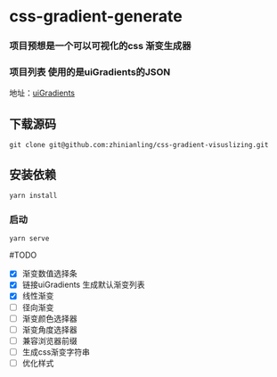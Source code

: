 # css-gradient-generate

### 项目预想是一个可以可视化的css 渐变生成器

### 项目列表 使用的是uiGradients的JSON
地址：[uiGradients](https://github.com/ghosh/uiGradients)

## 下载源码
```
git clone git@github.com:zhinianling/css-gradient-visuslizing.git
```

## 安装依赖
```
yarn install
```

### 启动
```
yarn serve
```
#TODO
- [x] 渐变数值选择条
- [x] 链接uiGradients 生成默认渐变列表
- [x] 线性渐变
- [ ] 径向渐变
- [ ] 渐变颜色选择器
- [ ] 渐变角度选择器
- [ ] 兼容浏览器前缀
- [ ] 生成css渐变字符串
- [ ] 优化样式
